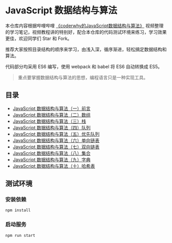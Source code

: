 # JavaScript 数据结构与算法

本仓库内容根据哔哩哔哩 [《coderwhy的JavaScript数据结构与算法》](https://www.bilibili.com/video/BV1x7411L7Q7?p=1) 视频整理的学习笔记，视频教程讲的特别好，配合本仓库的代码测试环境来练习，学习效果更佳，欢迎同学们 Star 和 Fork。  

推荐大家按照目录结构的顺序来学习，由浅入深，循序渐进，轻松搞定数据结构和算法。

代码部分均采用 ES6 编写，使用 webpack 和 babel 将 ES6 自动转换成 ES5。

> 重点要掌握数据结构与算法的思想，编程语言只是一种实现工具。

## 目录

- [JavaScript 数据结构与算法（一）前言](assets/doc/01_JavaScript数据结构与算法（一）前言.md)
- [JavaScript 数据结构与算法（二）数组](assets/doc/02_JavaScript数据结构与算法（二）数组.md)
- [JavaScript 数据结构与算法（三）栈](assets/doc/03_JavaScript数据结构与算法（三）栈.md)
- [JavaScript 数据结构与算法（四）队列](assets/doc/04_JavaScript数据结构与算法（四）队列.md)
- [JavaScript 数据结构与算法（五）优先队列](assets/doc/05_JavaScript数据结构与算法（五）优先队列.md)
- [JavaScript 数据结构与算法（六）单向链表](assets/doc/06_JavaScript数据结构与算法（六）单向链表.md)
- [JavaScript 数据结构与算法（七）双向链表](assets/doc/07_JavaScript数据结构与算法（七）双向链表.md)
- [JavaScript 数据结构与算法（八）集合](assets/doc/08_JavaScript数据结构与算法（八）集合.md)
- [JavaScript 数据结构与算法（九）字典](assets/doc/09_JavaScript数据结构与算法（九）字典.md)
- [JavaScript 数据结构与算法（十）哈希表](assets/doc/10_JavaScript数据结构与算法（十）哈希表.md)

## 测试环境

### 安装依赖
```bash
npm install
```

### 启动服务
```bash
npm run start
```
